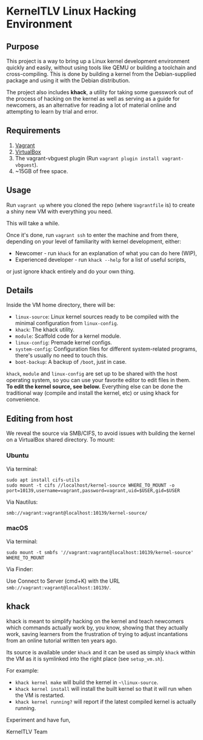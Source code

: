 # KernelTLV Linux Hacking Environment

## Purpose
This project is a way to bring up a Linux kernel development environment quickly and easily, without using tools like QEMU or building a toolchain and cross-compiling. This is done by building a kernel from the Debian-supplied package and using it with the Debian distribution.

The project also includes **khack**, a utility for taking some guesswork out of the process of hacking on the kernel as well as serving as a guide for newcomers, as an alternative for reading a lot of material online and attempting to learn by trial and error.

## Requirements
1. [Vagrant](https://www.vagrantup.com/)
1. [VirtualBox](https://www.virtualbox.org/wiki/Downloads)
1. The vagrant-vbguest plugin (Run `vagrant plugin install vagrant-vbguest`).
1. ~15GB of free space.

## Usage
Run `vagrant up` where you cloned the repo (where `Vagrantfile` is) to create a shiny new VM with everything you need.

This will take a while.

Once it's done, run `vagrant ssh` to enter the machine and from there, depending on your level of familiarity with kernel development, either:

* Newcomer - run `khack` for an explanation of what you can do here (WIP),
* Experienced developer - run `khack --help` for a list of useful scripts,

or just ignore khack entirely and do your own thing.

## Details
Inside the VM home directory, there will be:
* `linux-source`: Linux kernel sources ready to be compiled with the minimal configuration from `linux-config`.
* `khack`: The khack utility.
* `module`: Scaffold code for a kernel module.
* `linux-config`: Premade kernel configs.
* `system-config`: Configuration files for different system-related programs, there's usually no need to touch this.
* `boot-backup`: A backup of `/boot`, just in case.

`khack`, `module` and `linux-config` are set up to be shared with the host operating system, so you can use your favorite editor to edit files in them.  
**To edit the kernel source, see below.**
Everything else can be done the traditional way (compile and install the kernel, etc) or using khack for convenience.

## Editing from host
We reveal the source via SMB/CIFS, to avoid issues with building the kernel on a VirtualBox shared directory.
To mount:

### Ubuntu
Via terminal:
```
sudo apt install cifs-utils
sudo mount -t cifs //localhost/kernel-source WHERE_TO_MOUNT -o port=10139,username=vagrant,password=vagrant,uid=$USER,gid=$USER
```
Via Nautilus:
```
smb://vagrant:vagrant@localhost:10139/kernel-source/
```

### macOS
Via terminal:
```
sudo mount -t smbfs '//vagrant:vagrant@localhost:10139/kernel-source' WHERE_TO_MOUNT
```
Via Finder:

Use Connect to Server (cmd+K) with the URL `smb://vagrant:vagrant@localhost:10139/`.

## khack
khack is meant to simplify hacking on the kernel and teach newcomers which commands actually work by, you know, showing that they actually work, saving learners from the frustration of trying to adjust incantations from an online tutorial written ten years ago.

Its source is available under `khack` and it can be used as simply `khack` within the VM as it is symlinked into the right place (see `setup_vm.sh`).

For example:

* `khack kernel make` will build the kernel in `~\linux-source`.
* `khack kernel install` will install the built kernel so that it will run when the VM is restarted.
* `khack kernel running?` will report if the latest compiled kernel is actually running.

Experiment and have fun,

KernelTLV Team
